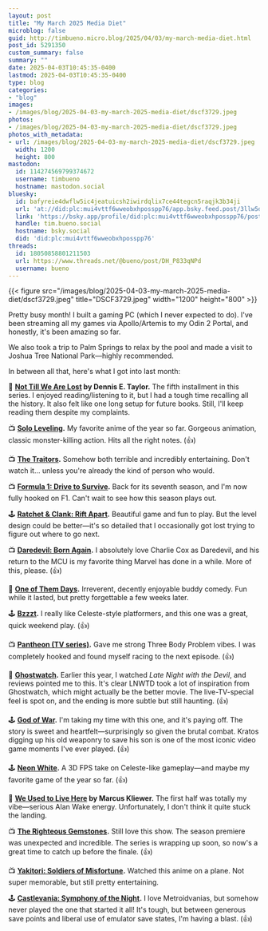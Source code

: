 ```yaml
---
layout: post
title: "My March 2025 Media Diet"
microblog: false
guid: http://timbueno.micro.blog/2025/04/03/my-march-media-diet.html
post_id: 5291350
custom_summary: false
summary: ""
date: 2025-04-03T10:45:35-0400
lastmod: 2025-04-03T10:45:35-0400
type: blog
categories:
- "blog"
images:
- /images/blog/2025-04-03-my-march-2025-media-diet/dscf3729.jpeg
photos:
- /images/blog/2025-04-03-my-march-2025-media-diet/dscf3729.jpeg
photos_with_metadata:
- url: /images/blog/2025-04-03-my-march-2025-media-diet/dscf3729.jpeg
  width: 1200
  height: 800
mastodon:
  id: 114274569799374672
  username: timbueno
  hostname: mastodon.social
bluesky:
  id: bafyreie4dwflw5ic4jeatuicsh2iwirdqlix7ce44tegcn5raqjk3b34ji
  url: 'at://did:plc:mui4vttf6wweobxhposspp76/app.bsky.feed.post/3llw5dy6cgp25'
  link: 'https://bsky.app/profile/did:plc:mui4vttf6wweobxhposspp76/post/3llw5dy6cgp25'
  handle: tim.bueno.social
  hostname: bsky.social
  did: 'did:plc:mui4vttf6wweobxhposspp76'
threads:
  id: 18050858801211503
  url: https://www.threads.net/@bueno/post/DH_P833qNPd
  username: bueno
---
```

{{< figure src="/images/blog/2025-04-03-my-march-2025-media-diet/dscf3729.jpeg" title="DSCF3729.jpeg" width="1200" height="800" >}}

Pretty busy month! I built a gaming PC (which I never expected to do). I've been streaming all my games via Apollo/Artemis to my Odin 2 Portal, and honestly, it's been amazing so far.

We also took a trip to Palm Springs to relax by the pool and made a visit to Joshua Tree National Park—highly recommended.

In between all that, here's what I got into last month:

📖 **[Not Till We Are Lost](https://www.goodreads.com/book/show/159116833-not-till-we-are-lost) by Dennis E. Taylor.** The fifth installment in this series. I enjoyed reading/listening to it, but I had a tough time recalling all the history. It also felt like one long setup for future books. Still, I'll keep reading them despite my complaints.

📺 **[Solo Leveling](https://en.wikipedia.org/wiki/Solo_Leveling).** My favorite anime of the year so far. Gorgeous animation, classic monster-killing action. Hits all the right notes. (👍)

📺 **[The Traitors](https://en.wikipedia.org/wiki/The_Traitors_(American_TV_series)).** Somehow both terrible and incredibly entertaining. Don't watch it... unless you're already the kind of person who would.

📺 **[Formula 1: Drive to Survive](https://en.wikipedia.org/wiki/Formula_1:_Drive_to_Survive).** Back for its seventh season, and I'm now fully hooked on F1. Can't wait to see how this season plays out.

🕹️ **[Ratchet & Clank: Rift Apart](https://en.wikipedia.org/wiki/Ratchet_%26_Clank:_Rift_Apart).** Beautiful game and fun to play. But the level design could be better—it's so detailed that I occasionally got lost trying to figure out where to go next.

📺 **[Daredevil: Born Again](https://en.wikipedia.org/wiki/Daredevil:_Born_Again).** I absolutely love Charlie Cox as Daredevil, and his return to the MCU is my favorite thing Marvel has done in a while. More of this, please. (👍)

🍿 **[One of Them Days](https://en.wikipedia.org/wiki/One_of_Them_Days).** Irreverent, decently enjoyable buddy comedy. Fun while it lasted, but pretty forgettable a few weeks later.

🕹️ **[Bzzzt](https://en.wikipedia.org/wiki/Bzzzt).** I really like Celeste-style platformers, and this one was a great, quick weekend play. (👍)

📺 **[Pantheon (TV series)](https://en.wikipedia.org/wiki/Pantheon_(TV_series)).** Gave me strong Three Body Problem vibes. I was completely hooked and found myself racing to the next episode. (👍)

🍿 **[Ghostwatch](https://en.wikipedia.org/wiki/Ghostwatch).** Earlier this year, I watched _Late Night with the Devil_, and reviews pointed me to this. It's clear LNWTD took a lot of inspiration from Ghostwatch, which might actually be the better movie. The live-TV-special feel is spot on, and the ending is more subtle but still haunting. (👍)

🕹️ **[God of War](https://en.wikipedia.org/wiki/God_of_War_(2018_video_game)).** I'm taking my time with this one, and it's paying off. The story is sweet and heartfelt—surprisingly so given the brutal combat. Kratos digging up his old weaponry to save his son is one of the most iconic video game moments I've ever played. (👍)

🕹️ **[Neon White](https://en.wikipedia.org/wiki/Neon_White).** A 3D FPS take on Celeste-like gameplay—and maybe my favorite game of the year so far. (👍)

📖 **[We Used to Live Here](https://en.wikipedia.org/wiki/We_Used_to_Live_Here) by Marcus Kliewer.** The first half was totally my vibe—serious Alan Wake energy. Unfortunately, I don't think it quite stuck the landing.

📺 **[The Righteous Gemstones](https://en.wikipedia.org/wiki/The_Righteous_Gemstones).** Still love this show. The season premiere was unexpected and incredible. The series is wrapping up soon, so now's a great time to catch up before the finale. (👍)

📺 **[Yakitori: Soldiers of Misfortune](https://en.wikipedia.org/wiki/Yakitori:_Soldiers_of_Misfortune).** Watched this anime on a plane. Not super memorable, but still pretty entertaining.

🕹️ **[Castlevania: Symphony of the Night](https://en.wikipedia.org/wiki/Castlevania:_Symphony_of_the_Night).** I love Metroidvanias, but somehow never played the one that started it all! It's tough, but between generous save points and liberal use of emulator save states, I'm having a blast. (👍)
